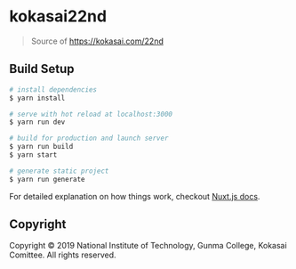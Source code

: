# kokasai22nd

> Source of https://kokasai.com/22nd

## Build Setup

``` bash
# install dependencies
$ yarn install

# serve with hot reload at localhost:3000
$ yarn run dev

# build for production and launch server
$ yarn run build
$ yarn start

# generate static project
$ yarn run generate
```

For detailed explanation on how things work, checkout [Nuxt.js docs](https://nuxtjs.org).

## Copyright

Copyright &copy; 2019 National Institute of Technology, Gunma College, Kokasai Comittee. All rights reserved.
